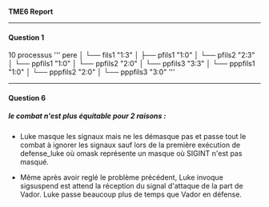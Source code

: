 **TME6 Report**

---

#### Question 1

10 processus
'''
pere
│
└── fils1 "1:3"
    │
    ├── pfils1 "1:0"
    │
    └── pfils2 "2:3"
        │
        └── ppfils1 "1:0"
        │
        └── ppfils2 "2:0"
        │
        └── ppfils3 "3:3"
            │
            └── pppfils1 "1:0"
            │
            └── pppfils2 "2:0"
            │
            └── pppfils3 "3:0"
'''
            
---

#### Question 6

##### le combat n'est plus équitable pour 2 raisons :

- Luke masque les signaux mais ne les démasque pas et passe tout le combat à ignorer les signaux sauf lors de la première exécution de defense_luke où omask représente un masque où SIGINT n'est pas masqué.

- Même après avoir reglé le problème précédent, Luke invoque sigsuspend est attend la réception du signal d'attaque de la part de Vador. Luke passe beaucoup plus de temps que Vador en défense.
